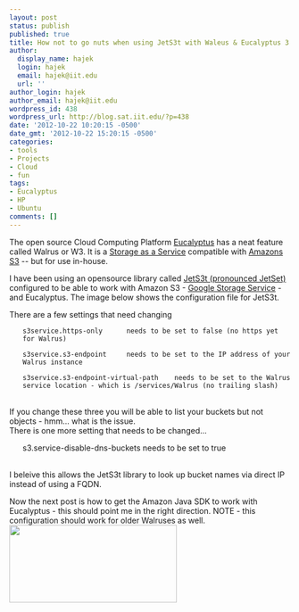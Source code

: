 ```yaml
---
layout: post
status: publish
published: true
title: How not to go nuts when using JetS3t with Waleus & Eucalyptus 3.1
author:
  display_name: hajek
  login: hajek
  email: hajek@iit.edu
  url: ''
author_login: hajek
author_email: hajek@iit.edu
wordpress_id: 438
wordpress_url: http://blog.sat.iit.edu/?p=438
date: '2012-10-22 10:20:15 -0500'
date_gmt: '2012-10-22 15:20:15 -0500'
categories:
- tools
- Projects
- Cloud
- fun
tags:
- Eucalyptus
- HP
- Ubuntu
comments: []
---
```

<p>The open source Cloud Computing Platform <a href="http://www.eucalyptus.com" title="Eucalyptus">Eucalyptus</a> has a neat feature called Walrus or W3.  It is a <a href="http://en.wikipedia.org/wiki/SaaS" title="SaaS">Storage as a Service</a>  compatible with <a href="http://en.wikipedia.org/wiki/Amazon_S3" title="S3">Amazons S3</a> -- but for use in-house.  </p>
<p> I have been using an opensource library called <a href="http://jets3t.s3.amazonaws.com/index.html" title="JetS3t">JetS3t (pronounced JetSet)</a> configured to be able to work with Amazon S3 - <a href="http://en.wikipedia.org/wiki/Amazon_S3" title="Google Storage Servcice">Google Storage Service</a> - and Eucalyptus.  The image below shows the configuration file for JetS3t.</p>
<p>There are a few settings that need changing</p>
<ul>
<code>s3service.https-only      needs to be set to false (no https yet for Walrus)<br />
s3service.s3-endpoint     needs to be set to the IP address of your Walrus instance<br />
s3service.s3-endpoint-virtual-path    needs to be set to the Walrus service location - which is /services/Walrus (no trailing slash)</ul></code><br />
If you change these three you will be able to list your buckets but not objects - hmm...  what is the issue.<br />
There is one more setting that needs to be changed...</p>
<ul>
s3.service-disable-dns-buckets      needs to be set to true<br />
</ul><br />
I beleive this allows the JetS3t library to look up bucket names via direct IP instead of using a FQDN.</p>
<p>Now the next post is how to get the Amazon Java SDK to work with Eucalyptus - this should point me in the right direction.  NOTE - this configuration should work for older Walruses as well.<br />
<a href="http://blog.sat.iit.edu/wp-content/uploads/2012/11/EucalyptusJetS3t.png"><img src="http://blog.sat.iit.edu/wp-content/uploads/2012/11/EucalyptusJetS3t-300x139.png" alt="" title="EucalyptusJetS3t" width="300" height="139" class="alignnone size-medium wp-image-459" /></a></p>
